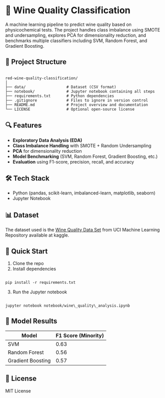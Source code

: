 
# 🍷 Wine Quality Classification

A machine learning pipeline to predict wine quality based on physicochemical tests. The project handles class imbalance using SMOTE and undersampling, explores PCA for dimensionality reduction, and benchmarks multiple classifiers including SVM, Random Forest, and Gradient Boosting.

## 📂 Project Structure

```

red-wine-quality-classification/
│
├── data/                  # Dataset (CSV format)
├── notebook/              # Jupyter notebook containing all steps
├── requirements.txt       # Python dependencies
├── .gitignore             # Files to ignore in version control
├── README.md              # Project overview and documentation
└── LICENSE                # Optional open-source license

```

## 🔍 Features

- **Exploratory Data Analysis (EDA)**
- **Class Imbalance Handling** with SMOTE + Random Undersampling
- **PCA** for dimensionality reduction
- **Model Benchmarking** (SVM, Random Forest, Gradient Boosting, etc.)
- **Evaluation** using F1-score, precision, recall, and accuracy

## 🛠️ Tech Stack

- Python (pandas, scikit-learn, imbalanced-learn, matplotlib, seaborn)
- Jupyter Notebook

## 📊 Dataset

The dataset used is the [Wine Quality Data Set](https://www.kaggle.com/datasets/ammiyacine/wine-quality-red-and-white) from UCI Machine Learning Repository available at kaggle.

## 🚀 Quick Start

1. Clone the repo
2. Install dependencies  
```

pip install -r requirements.txt

```
3. Run the Jupyter notebook  
```

jupyter notebook notebook/wine\_quality\_analysis.ipynb

```

## 🧪 Model Results

| Model             | F1 Score (Minority) |
|------------------|---------------------|
| SVM              | 0.63                |
| Random Forest    | 0.56                |
| Gradient Boosting| 0.57                |

## 📄 License

MIT License

